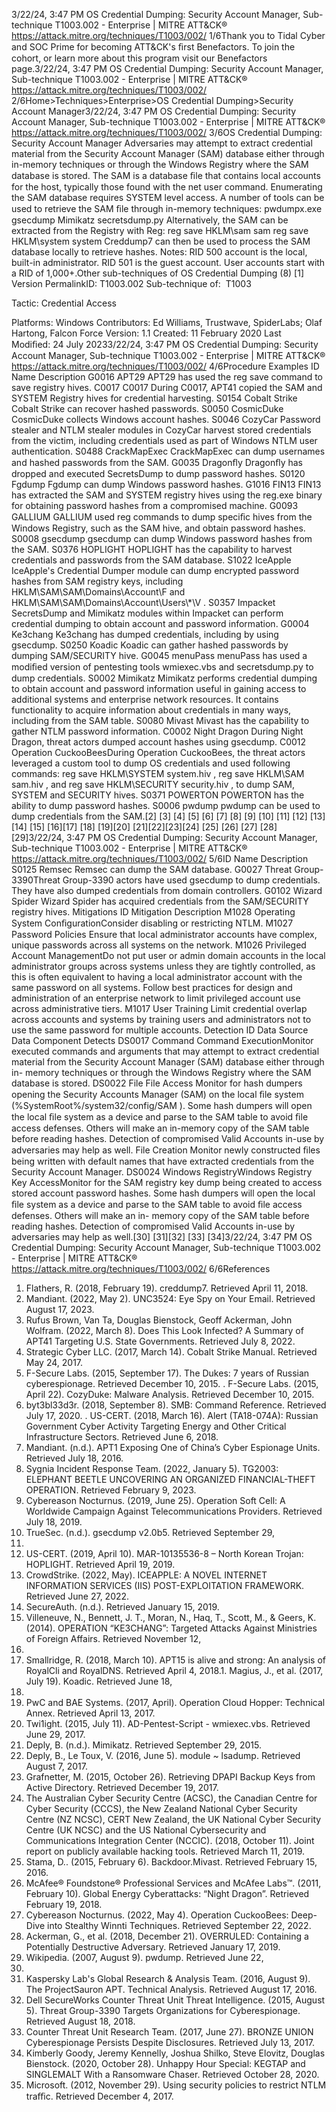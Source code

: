 3/22/24, 3:47 PM OS Credential Dumping: Security Account Manager, Sub-technique T1003.002 - Enterprise | MITRE ATT&CK®
https://attack.mitre.org/techniques/T1003/002/ 1/6Thank you to Tidal Cyber and SOC Prime for becoming ATT&CK's ﬁrst Benefactors. To join the cohort, or learn more about this program visit our
Benefactors page.3/22/24, 3:47 PM OS Credential Dumping: Security Account Manager, Sub-technique T1003.002 - Enterprise | MITRE ATT&CK®
https://attack.mitre.org/techniques/T1003/002/ 2/6Home>Techniques>Enterprise>OS Credential Dumping>Security Account Manager3/22/24, 3:47 PM OS Credential Dumping: Security Account Manager, Sub-technique T1003.002 - Enterprise | MITRE ATT&CK®
https://attack.mitre.org/techniques/T1003/002/ 3/6OS Credential Dumping: Security Account Manager
Adversaries may attempt to extract credential material from the Security Account Manager (SAM) database either through in-memory
techniques or through the Windows Registry where the SAM database is stored. The SAM is a database ﬁle that contains local accounts for
the host, typically those found with the net user command. Enumerating the SAM database requires SYSTEM level access.
A number of tools can be used to retrieve the SAM ﬁle through in-memory techniques:
pwdumpx.exe
gsecdump
Mimikatz
secretsdump.py
Alternatively, the SAM can be extracted from the Registry with Reg:
reg save HKLM\sam sam
reg save HKLM\system system
Creddump7 can then be used to process the SAM database locally to retrieve hashes.
Notes:
RID 500 account is the local, built-in administrator.
RID 501 is the guest account.
User accounts start with a RID of 1,000+.Other sub-techniques of OS Credential Dumping (8)
[1]
Version PermalinkID: T1003.002
Sub-technique of:  T1003

Tactic: Credential Access

Platforms: Windows
Contributors: Ed Williams, Trustwave, SpiderLabs; Olaf Hartong, Falcon Force
Version: 1.1
Created: 11 February 2020
Last Modiﬁed: 24 July 20233/22/24, 3:47 PM OS Credential Dumping: Security Account Manager, Sub-technique T1003.002 - Enterprise | MITRE ATT&CK®
https://attack.mitre.org/techniques/T1003/002/ 4/6Procedure Examples
ID Name Description
G0016 APT29 APT29 has used the reg save command to save registry hives.
C0017 C0017 During C0017, APT41 copied the SAM and SYSTEM Registry hives for credential harvesting.
S0154 Cobalt Strike Cobalt Strike can recover hashed passwords.
S0050 CosmicDuke CosmicDuke collects Windows account hashes.
S0046 CozyCar Password stealer and NTLM stealer modules in CozyCar harvest stored credentials from the victim,
including credentials used as part of Windows NTLM user authentication.
S0488 CrackMapExec CrackMapExec can dump usernames and hashed passwords from the SAM.
G0035 Dragonﬂy Dragonﬂy has dropped and executed SecretsDump to dump password hashes.
S0120 Fgdump Fgdump can dump Windows password hashes.
G1016 FIN13 FIN13 has extracted the SAM and SYSTEM registry hives using the reg.exe binary for obtaining
password hashes from a compromised machine.
G0093 GALLIUM GALLIUM used reg commands to dump speciﬁc hives from the Windows Registry, such as the SAM hive,
and obtain password hashes.
S0008 gsecdump gsecdump can dump Windows password hashes from the SAM.
S0376 HOPLIGHT HOPLIGHT has the capability to harvest credentials and passwords from the SAM database.
S1022 IceApple IceApple's Credential Dumper module can dump encrypted password hashes from SAM registry keys,
including HKLM\SAM\SAM\Domains\Account\F and HKLM\SAM\SAM\Domains\Account\Users\\*\V .
S0357 Impacket SecretsDump and Mimikatz modules within Impacket can perform credential dumping to obtain account
and password information.
G0004 Ke3chang Ke3chang has dumped credentials, including by using gsecdump.
S0250 Koadic Koadic can gather hashed passwords by dumping SAM/SECURITY hive.
G0045 menuPass menuPass has used a modiﬁed version of pentesting tools wmiexec.vbs and secretsdump.py to dump
credentials.
S0002 Mimikatz Mimikatz performs credential dumping to obtain account and password information useful in gaining
access to additional systems and enterprise network resources. It contains functionality to acquire
information about credentials in many ways, including from the SAM table.
S0080 Mivast Mivast has the capability to gather NTLM password information.
C0002 Night Dragon During Night Dragon, threat actors dumped account hashes using gsecdump.
C0012 Operation
CuckooBeesDuring Operation CuckooBees, the threat actors leveraged a custom tool to dump OS credentials and
used following commands: reg save HKLM\\SYSTEM system.hiv , reg save HKLM\\SAM sam.hiv , and
reg save HKLM\\SECURITY security.hiv , to dump SAM, SYSTEM and SECURITY hives.
S0371 POWERTON POWERTON has the ability to dump password hashes.
S0006 pwdump pwdump can be used to dump credentials from the SAM.[2]
[3]
[4]
[5]
[6]
[7]
[8]
[9]
[10]
[11]
[12]
[13]
[14]
[15]
[16][17]
[18]
[19][20]
[21][22][23][24]
[25]
[26]
[27]
[28]
[29]3/22/24, 3:47 PM OS Credential Dumping: Security Account Manager, Sub-technique T1003.002 - Enterprise | MITRE ATT&CK®
https://attack.mitre.org/techniques/T1003/002/ 5/6ID Name Description
S0125 Remsec Remsec can dump the SAM database.
G0027 Threat Group-
3390Threat Group-3390 actors have used gsecdump to dump credentials. They have also dumped credentials
from domain controllers.
G0102 Wizard Spider Wizard Spider has acquired credentials from the SAM/SECURITY registry hives.
Mitigations
ID Mitigation Description
M1028 Operating System
ConﬁgurationConsider disabling or restricting NTLM.
M1027 Password Policies Ensure that local administrator accounts have complex, unique passwords across all systems on the
network.
M1026 Privileged
Account
ManagementDo not put user or admin domain accounts in the local administrator groups across systems unless
they are tightly controlled, as this is often equivalent to having a local administrator account with the
same password on all systems. Follow best practices for design and administration of an enterprise
network to limit privileged account use across administrative tiers.
M1017 User Training Limit credential overlap across accounts and systems by training users and administrators not to use
the same password for multiple accounts.
Detection
ID Data Source Data Component Detects
DS0017 Command Command
ExecutionMonitor executed commands and arguments that may attempt to extract credential
material from the Security Account Manager (SAM) database either through in-
memory techniques or through the Windows Registry where the SAM database is
stored.
DS0022 File File Access Monitor for hash dumpers opening the Security Accounts Manager (SAM) on the
local ﬁle system (%SystemRoot%/system32/config/SAM ). Some hash dumpers will
open the local ﬁle system as a device and parse to the SAM table to avoid ﬁle access
defenses. Others will make an in-memory copy of the SAM table before reading
hashes. Detection of compromised Valid Accounts in-use by adversaries may help as
well.
File Creation Monitor newly constructed ﬁles being written with default names that have extracted
credentials from the Security Account Manager.
DS0024 Windows RegistryWindows
Registry Key
AccessMonitor for the SAM registry key dump being created to access stored account
password hashes. Some hash dumpers will open the local ﬁle system as a device
and parse to the SAM table to avoid ﬁle access defenses. Others will make an in-
memory copy of the SAM table before reading hashes. Detection of compromised
Valid Accounts in-use by adversaries may help as well.[30]
[31][32]
[33]
[34]3/22/24, 3:47 PM OS Credential Dumping: Security Account Manager, Sub-technique T1003.002 - Enterprise | MITRE ATT&CK®
https://attack.mitre.org/techniques/T1003/002/ 6/6References
1. Flathers, R. (2018, February 19). creddump7. Retrieved April
11, 2018.
2. Mandiant. (2022, May 2). UNC3524: Eye Spy on Your Email.
Retrieved August 17, 2023.
3. Rufus Brown, Van Ta, Douglas Bienstock, Geoff Ackerman,
John Wolfram. (2022, March 8). Does This Look Infected? A
Summary of APT41 Targeting U.S. State Governments.
Retrieved July 8, 2022.
4. Strategic Cyber LLC. (2017, March 14). Cobalt Strike Manual.
Retrieved May 24, 2017.
5. F-Secure Labs. (2015, September 17). The Dukes: 7 years of
Russian cyberespionage. Retrieved December 10, 2015.
. F-Secure Labs. (2015, April 22). CozyDuke: Malware Analysis.
Retrieved December 10, 2015.
7. byt3bl33d3r. (2018, September 8). SMB: Command Reference.
Retrieved July 17, 2020.
. US-CERT. (2018, March 16). Alert (TA18-074A): Russian
Government Cyber Activity Targeting Energy and Other Critical
Infrastructure Sectors. Retrieved June 6, 2018.
9. Mandiant. (n.d.). APT1 Exposing One of China’s Cyber
Espionage Units. Retrieved July 18, 2016.
10. Sygnia Incident Response Team. (2022, January 5). TG2003:
ELEPHANT BEETLE UNCOVERING AN ORGANIZED
FINANCIAL-THEFT OPERATION. Retrieved February 9, 2023.
11. Cybereason Nocturnus. (2019, June 25). Operation Soft Cell: A
Worldwide Campaign Against Telecommunications Providers.
Retrieved July 18, 2019.
12. TrueSec. (n.d.). gsecdump v2.0b5. Retrieved September 29,
2015.
13. US-CERT. (2019, April 10). MAR-10135536-8 – North Korean
Trojan: HOPLIGHT. Retrieved April 19, 2019.
14. CrowdStrike. (2022, May). ICEAPPLE: A NOVEL INTERNET
INFORMATION SERVICES (IIS) POST-EXPLOITATION
FRAMEWORK. Retrieved June 27, 2022.
15. SecureAuth. (n.d.). Retrieved January 15, 2019.
1. Villeneuve, N., Bennett, J. T., Moran, N., Haq, T., Scott, M., &
Geers, K. (2014). OPERATION “KE3CHANG”: Targeted Attacks
Against Ministries of Foreign Affairs. Retrieved November 12,
2014.
17. Smallridge, R. (2018, March 10). APT15 is alive and strong: An
analysis of RoyalCli and RoyalDNS. Retrieved April 4, 2018.1. Magius, J., et al. (2017, July 19). Koadic. Retrieved June 18,
2018.
19. PwC and BAE Systems. (2017, April). Operation Cloud Hopper:
Technical Annex. Retrieved April 13, 2017.
20. Twi1ight. (2015, July 11). AD-Pentest-Script - wmiexec.vbs.
Retrieved June 29, 2017.
21. Deply, B. (n.d.). Mimikatz. Retrieved September 29, 2015.
22. Deply, B., Le Toux, V. (2016, June 5). module ~ lsadump.
Retrieved August 7, 2017.
23. Grafnetter, M. (2015, October 26). Retrieving DPAPI Backup
Keys from Active Directory. Retrieved December 19, 2017.
24. The Australian Cyber Security Centre (ACSC), the Canadian
Centre for Cyber Security (CCCS), the New Zealand National
Cyber Security Centre (NZ NCSC), CERT New Zealand, the UK
National Cyber Security Centre (UK NCSC) and the US National
Cybersecurity and Communications Integration Center
(NCCIC). (2018, October 11). Joint report on publicly available
hacking tools. Retrieved March 11, 2019.
25. Stama, D.. (2015, February 6). Backdoor.Mivast. Retrieved
February 15, 2016.
2. McAfee® Foundstone® Professional Services and McAfee
Labs™. (2011, February 10). Global Energy Cyberattacks:
“Night Dragon”. Retrieved February 19, 2018.
27. Cybereason Nocturnus. (2022, May 4). Operation CuckooBees:
Deep-Dive into Stealthy Winnti Techniques. Retrieved
September 22, 2022.
2. Ackerman, G., et al. (2018, December 21). OVERRULED:
Containing a Potentially Destructive Adversary. Retrieved
January 17, 2019.
29. Wikipedia. (2007, August 9). pwdump. Retrieved June 22,
2016.
30. Kaspersky Lab's Global Research & Analysis Team. (2016,
August 9). The ProjectSauron APT. Technical Analysis.
Retrieved August 17, 2016.
31. Dell SecureWorks Counter Threat Unit Threat Intelligence.
(2015, August 5). Threat Group-3390 Targets Organizations
for Cyberespionage. Retrieved August 18, 2018.
32. Counter Threat Unit Research Team. (2017, June 27). BRONZE
UNION Cyberespionage Persists Despite Disclosures.
Retrieved July 13, 2017.
33. Kimberly Goody, Jeremy Kennelly, Joshua Shilko, Steve
Elovitz, Douglas Bienstock. (2020, October 28). Unhappy Hour
Special: KEGTAP and SINGLEMALT With a Ransomware
Chaser. Retrieved October 28, 2020.
34. Microsoft. (2012, November 29). Using security policies to
restrict NTLM traﬃc. Retrieved December 4, 2017.